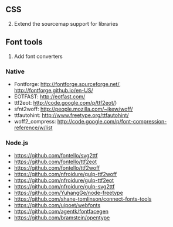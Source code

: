 ## CSS
2. Extend the sourcemap support for libraries

## Font tools

1. Add font converters

### Native
  - Fontforge:      http://fontforge.sourceforge.net/, http://fontforge.github.io/en-US/
  - EOTFAST:        http://eotfast.com/
  - ttf2eot:        http://code.google.com/p/ttf2eot/)
  - sfnt2woff:      http://people.mozilla.com/~jkew/woff/
  - ttfautohint:    http://www.freetype.org/ttfautohint/
  - woff2_compress: http://code.google.com/p/font-compression-reference/w/list
  
### Node.js

 - https://github.com/fontello/svg2ttf
 - https://github.com/fontello/ttf2eot
 - https://github.com/fontello/ttf2woff
 - https://github.com/nfroidure/gulp-ttf2woff
 - https://github.com/nfroidure/gulp-ttf2eot
 - https://github.com/nfroidure/gulp-svg2ttf
 - https://github.com/YuhangGe/node-freetype
 - https://github.com/shane-tomlinson/connect-fonts-tools
 - https://github.com/uipoet/webfonts
 - https://github.com/agentk/fontfacegen
 - https://github.com/bramstein/opentype